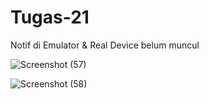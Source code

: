 # Tugas-21

Notif di Emulator & Real Device belum muncul

![Screenshot (57)](https://user-images.githubusercontent.com/70325408/136055077-54c1bc9c-0f33-4b75-b472-955cadc316f7.png)

![Screenshot (58)](https://user-images.githubusercontent.com/70325408/136055249-afe9326c-ef02-4d11-be8a-ad76074b6ed6.png)


